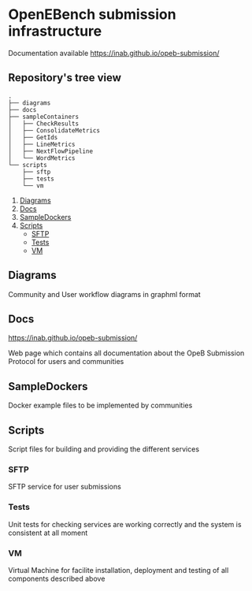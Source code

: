 # OpenEBench submission infrastructure

Documentation available <https://inab.github.io/opeb-submission/>

## Repository's tree view
```
.
├── diagrams
├── docs
├── sampleContainers
│   ├── CheckResults
│   ├── ConsolidateMetrics
│   ├── GetIds
│   ├── LineMetrics
│   ├── NextFlowPipeline
│   └── WordMetrics
└── scripts
    ├── sftp
    ├── tests
    └── vm
```
1. [Diagrams](#diagrams)
2. [Docs](#docs)
3. [SampleDockers](#sampledockers)
4. [Scripts](#sampledockers)
    - [SFTP](#sftp)
    - [Tests](#tests)
    - [VM](#vm)


## Diagrams
Community and User workflow diagrams in graphml format
## Docs
<https://inab.github.io/opeb-submission/>

Web page which contains all documentation about the OpeB Submission Protocol for users and communities
## SampleDockers
Docker example files to be implemented by communities
## Scripts
Script files for building and providing the different services
### SFTP
SFTP service for user submissions
### Tests
Unit tests for checking services are working correctly and the system is consistent at all moment
### VM
Virtual Machine for facilite installation, deployment and testing of all components described above
